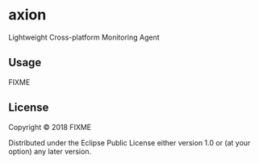 # axion

Lightweight Cross-platform Monitoring Agent 

## Usage

FIXME

## License

Copyright © 2018 FIXME

Distributed under the Eclipse Public License either version 1.0 or (at
your option) any later version.
